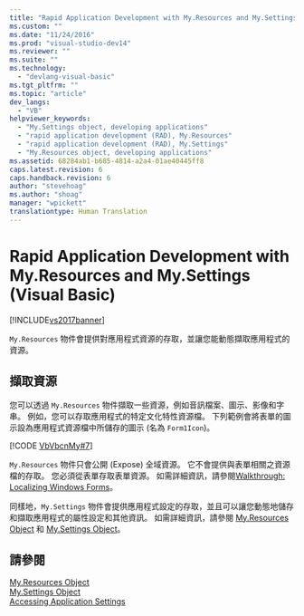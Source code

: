 ```yaml
---
title: "Rapid Application Development with My.Resources and My.Settings (Visual Basic) | Microsoft Docs"
ms.custom: ""
ms.date: "11/24/2016"
ms.prod: "visual-studio-dev14"
ms.reviewer: ""
ms.suite: ""
ms.technology: 
  - "devlang-visual-basic"
ms.tgt_pltfrm: ""
ms.topic: "article"
dev_langs: 
  - "VB"
helpviewer_keywords: 
  - "My.Settings object, developing applications"
  - "rapid application development (RAD), My.Resources"
  - "rapid application development (RAD), My.Settings"
  - "My.Resources object, developing applications"
ms.assetid: 68284ab1-b685-4814-a2a4-01ae40445ff8
caps.latest.revision: 6
caps.handback.revision: 6
author: "stevehoag"
ms.author: "shoag"
manager: "wpickett"
translationtype: Human Translation
---
```

# Rapid Application Development with My.Resources and My.Settings (Visual Basic)
[!INCLUDE[vs2017banner](../../../csharp/includes/vs2017banner.md)]

`My.Resources` 物件會提供對應用程式資源的存取，並讓您能動態擷取應用程式的資源。  
  
## 擷取資源  
 您可以透過 `My.Resources` 物件擷取一些資源，例如音訊檔案、圖示、影像和字串。  例如，您可以存取應用程式的特定文化特性資源檔。  下列範例會將表單的圖示設為應用程式資源檔中所儲存的圖示 \(名為 `Form1Icon`\)。  
  
 [!CODE [VbVbcnMy#7](../CodeSnippet/VS_Snippets_VBCSharp/VbVbcnMy#7)]  
  
 `My.Resources` 物件只會公開 \(Expose\) 全域資源。  它不會提供與表單相關之資源檔的存取。  您必須從表單存取表單資源。  如需詳細資訊，請參閱[Walkthrough: Localizing Windows Forms](http://msdn.microsoft.com/zh-tw/9a96220d-a19b-4de0-9f48-01e5d82679e5)。  
  
 同樣地，`My.Settings` 物件會提供應用程式設定的存取，並且可以讓您動態地儲存和擷取應用程式的屬性設定和其他資訊。  如需詳細資訊，請參閱 [My.Resources Object](../../../visual-basic/language-reference/objects/my-resources-object.md) 和 [My.Settings Object](../../../visual-basic/language-reference/objects/my-settings-object.md)。  
  
## 請參閱  
 [My.Resources Object](../../../visual-basic/language-reference/objects/my-resources-object.md)   
 [My.Settings Object](../../../visual-basic/language-reference/objects/my-settings-object.md)   
 [Accessing Application Settings](../../../visual-basic/developing-apps/programming/app-settings/accessing-application-settings.md)